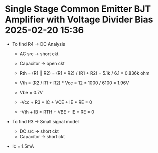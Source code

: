 # Single Stage Common Emitter BJT Amplifier with Voltage Divider Bias 2025-02-20 15:36

- To find R4 -> DC Analysis
    - AC src -> short ckt
    - Capacitor -> open ckt

    - Rth = (R1 || R2) = (R1 * R2) / (R1 + R2) = 5.1k / 6.1 = 0.836k ohm
    - Vth = (R2 / R1 + R2) * Vcc = 12 * 1000 / 6100 = 1.96V
    - Vbe = 0.7V
    - -Vcc + R3 * IC + VCE + IE * RE = 0
    - -Vth + IB * RTH + VBE + IE * RE = 0



- To find R3 -> Small signal model
    - DC src -> short ckt
    - Capacitor -> short ckt

- Ic = 1.5mA
